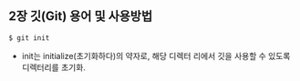 
##  2장 깃(Git) 용어 및 사용방법

```git
$ git init
```

* init는 initialize(초기화하다)의 약자로, 해당 디렉터 리에서 깃을 사용할 수 있도록 디렉터리를 초기화.











